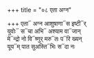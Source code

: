 +++
title = "०८ एता अग्न"

+++
एता᳓ अग्न आशुषाणा᳓स इष्टी᳓र्  
युवोः᳓ स᳓चा अभि᳓ अश्याम वा᳓जान्  
मे᳓न्द्रो नो वि᳓ष्णुर् मरु᳓तः प᳓रि ख्यन्  
यूय᳓म् पात सुअस्ति᳓भिः स᳓दा नः